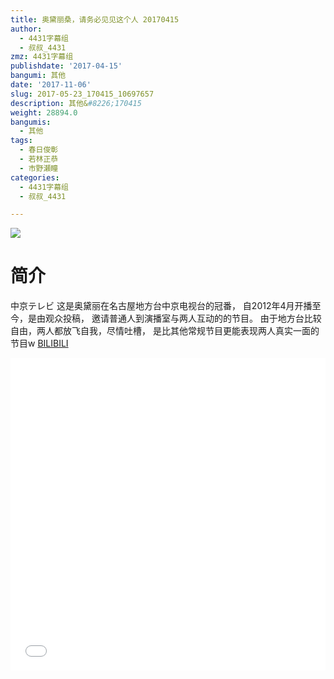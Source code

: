 ```yaml
---
title: 奥黛丽桑，请务必见见这个人 20170415
author:
  - 4431字幕组
  - 叔叔_4431
zmz: 4431字幕组
publishdate: '2017-04-15'
bangumi: 其他
date: '2017-11-06'
slug: 2017-05-23_170415_10697657
description: 其他&#8226;170415
weight: 28894.0
bangumis:
  - 其他
tags:
  - 春日俊彰
  - 若林正恭
  - 市野瀬瞳
categories:
  - 4431字幕组
  - 叔叔_4431

---
```

![](https://i.imgur.com/oFPmaT5.png)
# 简介  
中京テレビ
这是奥黛丽在名古屋地方台中京电视台的冠番，
自2012年4月开播至今，是由观众投稿，
邀请普通人到演播室与两人互动的的节目。
由于地方台比较自由，两人都放飞自我，尽情吐槽，
是比其他常规节目更能表现两人真实一面的节目w
  [BILIBILI](https://www.bilibili.com/video/av10697657/)

  <iframe src="//www.bilibili.com/blackboard/player.html?aid=10697657" width="100%" height="500" frameborder="0" allowfullscreen="allowfullscreen"></iframe>
